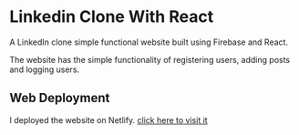 # Linkedin Clone With React
A LinkedIn clone simple functional website built using Firebase and React.

The website has the simple functionality of registering users, adding posts and logging users.


## Web Deployment 
I deployed the website on Netlify.  [click here to visit it](https://stupefied-newton-05f106.netlify.app/ "Linkedin Clone")

